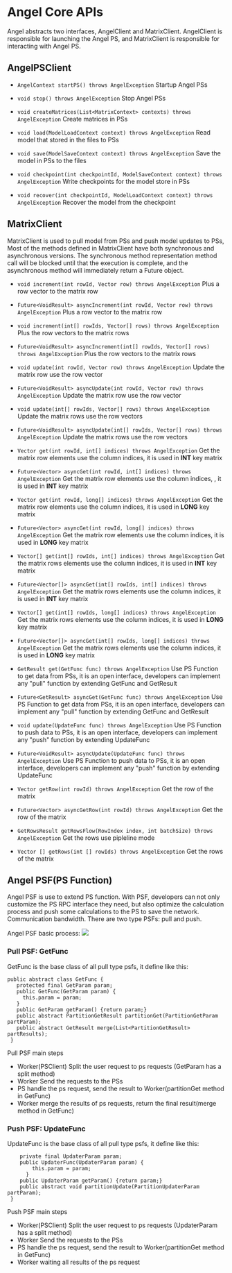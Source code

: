 # Angel Core APIs
Angel abstracts two interfaces, AngelClient and MatrixClient. AngelClient is responsible for launching the Angel PS, and MatrixClient is responsible for interacting with Angel PS.

## AngelPSClient

* ```AngelContext startPS() throws AngelException```  Startup Angel PSs
* ```void stop() throws AngelException``` Stop Angel PSs
* ```void createMatrices(List<MatrixContext> contexts) throws AngelException``` Create matrices in PSs
* ```void load(ModelLoadContext context) throws AngelException``` Read model that stored in the files to PSs
* ```void save(ModelSaveContext context) throws AngelException``` Save the model in PSs to the files

* ```void checkpoint(int checkpointId, ModelSaveContext context) throws AngelException```  Write checkpoints for the model store in PSs
* ```void recover(int checkpointId, ModelLoadContext context) throws AngelException``` Recover the model from the checkpoint

## MatrixClient
MatrixClient is used to pull model from PSs and push model updates to PSs, Most of the methods defined in MatrixClient have both synchronous and asynchronous versions. The synchronous method representation method call will be blocked until that the execution is complete, and the asynchronous method will immediately return a Future object.

 * ```void increment(int rowId, Vector row) throws AngelException``` Plus a row vector to the matrix row

* ```Future<VoidResult> asyncIncrement(int rowId, Vector row) throws AngelException``` Plus a row vector to the matrix row

* ```void increment(int[] rowIds, Vector[] rows) throws AngelException``` Plus the row vectors to the matrix rows
* ```Future<VoidResult> asyncIncrement(int[] rowIds, Vector[] rows) throws AngelException``` Plus the row vectors to the matrix rows
* ```void update(int rowId, Vector row) throws AngelException``` Update the matrix row use the row vector
* ```Future<VoidResult> asyncUpdate(int rowId, Vector row) throws AngelException``` Update the matrix row use the row vector
* ```void update(int[] rowIds, Vector[] rows) throws AngelException``` Update the matrix rows use the row vectors
* ```Future<VoidResult> asyncUpdate(int[] rowIds, Vector[] rows) throws AngelException```  Update the matrix rows use the row vectors
* ```Vector get(int rowId, int[] indices) throws AngelException``` Get the matrix row elements use the column indices, it is used in **INT** key matrix
* ```Future<Vector> asyncGet(int rowId, int[] indices) throws AngelException``` Get the matrix row elements use the column indices, , it is used in **INT** key matrix
* ```Vector get(int rowId, long[] indices) throws AngelException``` Get the matrix row elements use the column indices, it is used in **LONG** key matrix
* ```Future<Vector> asyncGet(int rowId, long[] indices) throws AngelException``` Get the matrix row elements use the column indices, it is used in **LONG** key matrix
* ```Vector[] get(int[] rowIds, int[] indices) throws AngelException``` Get the matrix rows elements use the column indices, it is used in **INT** key matrix
* ```Future<Vector[]> asyncGet(int[] rowIds, int[] indices) throws AngelException``` Get the matrix rows elements use the column indices, it is used in **INT** key matrix
* ```Vector[] get(int[] rowIds, long[] indices) throws AngelException``` Get the matrix rows elements use the column indices, it is used in **LONG** key matrix
* ```Future<Vector[]> asyncGet(int[] rowIds, long[] indices) throws AngelException``` Get the matrix rows elements use the column indices, it is used in **LONG** key matrix
* ```GetResult get(GetFunc func) throws AngelException``` Use PS Function to get data from PSs, it is an open interface, developers can implement any  "pull" function by extending GetFunc and GetResult 
* ```Future<GetResult> asyncGet(GetFunc func) throws AngelException``` Use PS Function to get data from PSs, it is an open interface, developers can implement any  "pull" function by extending GetFunc and GetResult 
* ```void update(UpdateFunc func) throws AngelException``` Use PS Function to push data to PSs, it is an open interface, developers can implement any  "push" function by extending UpdateFunc 
* ```Future<VoidResult> asyncUpdate(UpdateFunc func) throws AngelException``` Use PS Function to push data to PSs, it is an open interface, developers can implement any  "push" function by extending UpdateFunc 
* ```Vector getRow(int rowId) throws AngelException``` Get the row of the matrix
* ```Future<Vector> asyncGetRow(int rowId) throws AngelException``` Get the row of the matrix
* ```GetRowsResult getRowsFlow(RowIndex index, int batchSize) throws AngelException``` Get the rows use pipleline mode
* ```Vector [] getRows(int [] rowIds) throws AngelException``` Get the rows of the matrix

## Angel PSF(PS Function)
Angel PSF is use to extend PS function. With PSF, developers can not only customize the PS RPC interface they need, but also optimize the calculation process and push some calculations to the PS to save the network. Communication bandwidth. There are two type PSFs: pull and push.

Angel PSF basic process:
![][1]


### Pull PSF: GetFunc
GetFunc is the base class of all pull type psfs, it define like this:
``` 
public abstract class GetFunc {
   protected final GetParam param;
   public GetFunc(GetParam param) {
     this.param = param;
   }
   public GetParam getParam() {return param;}
   public abstract PartitionGetResult partitionGet(PartitionGetParam partParam);
   public abstract GetResult merge(List<PartitionGetResult> partResults);
 }
 ```

Pull PSF main steps
* Worker(PSClient) Split the user request to ps requests (GetParam has a split method)
* Worker Send the requests to the PSs
* PS handle the ps request, send the result to Worker(partitionGet method in GetFunc)
* Worker merge the results of ps requests, return the final result(merge method in GetFunc)

### Push PSF: UpdateFunc
UpdateFunc is the base class of all pull type psfs, it define like this:
```public abstract class UpdaterFunc {
 	private final UpdaterParam param;
 	public UpdaterFunc(UpdaterParam param) {
   		this.param = param;
 	  }
 	public UpdaterParam getParam() {return param;}
 	public abstract void partitionUpdate(PartitionUpdaterParam partParam);
 }
 ```
Push PSF main steps
* Worker(PSClient) Split the user request to ps requests (UpdaterParam has a split method)
* Worker Send the requests to the PSs
* PS handle the ps request, send the result to Worker(partitionGet method in GetFunc)
* Worker waiting all results of the ps request

[1]: ../img/pull_psf.png
